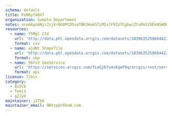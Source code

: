 ```yaml
---
schema: default
title: FeN8yf40X7 
organization: Sample Department 
notes: xremAyo8NjcJzjXr6GOPCD5vaTBK3HukSTLMIslF9IU7CgbwcZtuRmiV5EkNSWOKHngYUq1DvZJAwPhsLRl0MQinf 2zpWFdx4 q 
resources:
  - name: Y5Mgl CSV
    url: 'http://data.phl.opendata.arcgis.com/datasets/1839b35258604422b0b520cbb668df0d_0.csv'
    format: csv
  - name: ajdNt Shapefile
    url: 'http://data.phl.opendata.arcgis.com/datasets/1839b35258604422b0b520cbb668df0d_0.zip'
    format: shp
  - name: 56FiV GeoService
    url: 'https://services.arcgis.com/fLeGjb7u4uXqeF9q/arcgis/rest/services/Air_Monitoring_Stations/FeatureServer/0/query'
    format: api
license: 7jbix 
category:
  - 8v5Cb 
  - femj3 
  - gZJyV 
maintainer: j2TbO  
maintainer_email: 9DYzp@r6hxW.com
---
```

